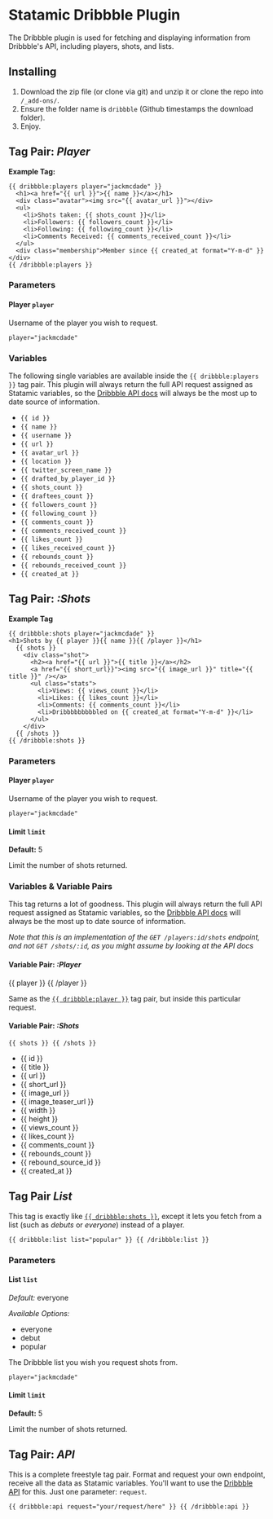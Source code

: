 Statamic Dribbble Plugin
================================

The Dribbble plugin is used for fetching and displaying information from Dribbble's API, including players, shots, and lists.

## Installing
1. Download the zip file (or clone via git) and unzip it or clone the repo into `/_add-ons/`.
2. Ensure the folder name is `dribbble` (Github timestamps the download folder).
3. Enjoy.

## Tag Pair: *Player*

**Example Tag:**

    {{ dribbble:players player="jackmcdade" }}
      <h1><a href="{{ url }}">{{ name }}</a></h1>
      <div class="avatar"><img src="{{ avatar_url }}"></div>
      <ul>
        <li>Shots taken: {{ shots_count }}</li>
        <li>Followers: {{ followers_count }}</li>
        <li>Following: {{ following_count }}</li>
        <li>Comments Received: {{ comments_received_count }}</li>
      </ul>
      <div class="membership">Member since {{ created_at format="Y-m-d" }}</div>
    {{ /dribbble:players }}
    
### Parameters

#### Player `player`

Username of the player you wish to request.

    player="jackmcdade"

### Variables

The following single variables are available inside the `{{ dribbble:players }}` tag pair. This plugin will always return the full API request assigned as Statamic variables, so the [Dribbble API docs](http://dribbble.com/api#get_player) will always be the most up to date source of information.

- `{{ id }}`
- `{{ name }}`
- `{{ username }}`
- `{{ url }}`
- `{{ avatar_url }}`
- `{{ location }}`
- `{{ twitter_screen_name }}`
- `{{ drafted_by_player_id }}`
- `{{ shots_count }}`
- `{{ draftees_count }}`
- `{{ followers_count }}`
- `{{ following_count }}`
- `{{ comments_count }}`
- `{{ comments_received_count }}`
- `{{ likes_count }}`
- `{{ likes_received_count }}`
- `{{ rebounds_count }}`
- `{{ rebounds_received_count }}`
- `{{ created_at }}`

## Tag Pair: *:Shots*

**Example Tag**

    {{ dribbble:shots player="jackmcdade" }}
    <h1>Shots by {{ player }}{{ name }}{{ /player }}</h1>
      {{ shots }}
        <div class="shot">
          <h2><a href="{{ url }}">{{ title }}</a></h2>
          <a href="{{ short_url}}"><img src="{{ image_url }}" title="{{ title }}" /></a>
          <ul class="stats">
            <li>Views: {{ views_count }}</li>
            <li>Likes: {{ likes_count }}</li>
            <li>Comments: {{ comments_count }}</li>
            <li>Dribbbbbbbbbled on {{ created_at format="Y-m-d" }}</li>
          </ul>
        </div>
      {{ /shots }}
    {{ /dribbble:shots }}

### Parameters

#### Player `player`

Username of the player you wish to request.

    player="jackmcdade"

#### Limit `limit`
**Default:** 5

Limit the number of shots returned.

### Variables & Variable Pairs

This tag returns a lot of goodness. This plugin will always return the full API request assigned as Statamic variables, so the [Dribbble API docs](http://dribbble.com/api#get_player_shots) will always be the most up to date source of information.

*Note that this is an implementation of the `GET /players:id/shots` endpoint, and not `GET /shots/:id`, as you might assume by looking at the API docs*

#### Variable Pair: *:Player*

{{ player }} {{ /player }}

Same as the [`{{ dribbble:player }}`](#tag-pair-player) tag pair, but inside this particular request.

#### Variable Pair: *:Shots*

    {{ shots }} {{ /shots }}

- {{ id }}
- {{ title }}
- {{ url }}
- {{ short_url }}
- {{ image_url }}
- {{ image_teaser_url }}
- {{ width }}
- {{ height }}
- {{ views_count }}
- {{ likes_count }}
- {{ comments_count }}
- {{ rebounds_count }}
- {{ rebound_source_id }}
- {{ created_at }}

## Tag Pair *List*

This tag is exactly like [`{{ dribbble:shots }}`](#tag-pair-shots), except it lets you fetch from a list (such as *debuts* or *everyone*) instead of a player.

    {{ dribbble:list list="popular" }} {{ /dribbble:list }}


### Parameters

#### List `list`

*Default:* everyone

*Available Options:*
- everyone
- debut
- popular

The Dribbble list you wish you request shots from. 

    player="jackmcdade"

#### Limit `limit`
**Default:** 5

Limit the number of shots returned.

## Tag Pair: *API*

This is a complete freestyle tag pair. Format and request your own endpoint, receive all the data as Statamic variables. You'll want to use the [Dribbble API](http://dribbble.com/api) for this. Just one parameter: `request`.

    {{ dribbble:api request="your/request/here" }} {{ /dribbble:api }}

